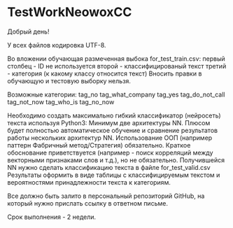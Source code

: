 # TestWorkNeowoxCC
Добрый день!

У всех файлов кодировка UTF-8.

Во вложении обучающая размеченная выбока for_test_train.csv:
первый столбец - ID не используется
второй - классифицированый текст
третий - категория (к какому классу относится текст)
Вносить правки в обучающую и тестовую выборку нельзя.

Возможные категории:
tag_no
tag_what_company
tag_yes
tag_do_not_call
tag_not_now
tag_who_is
tag_no_now

Необходимо создать максимально гибкий классификатор (нейросеть) текста используя Python3:
Минимум две архитектуры NN.
Плюсом будет полностью автоматическое обучение и сравнение результатов работы нескольких архитектур NN.
Использование ООП (например паттерн Фабричный метод/Стратегия) обязательно.
Краткое обоснование приветствуется (например - поиск корреляций между векторными признаками слов и т.д.), но не обязательно.
Получившейся NN нужно сделать классификацию текста в файле for_test_valid.csv
Результаты оформить в виде таблицы с классифицируемым текстом и вероятностями принадлежности текста к категориям.

Все должно быть залито в персональный репозиторий GitHub, на который нужно прислать ссылку в ответном письме.

Срок выполнения - 2 недели. 

